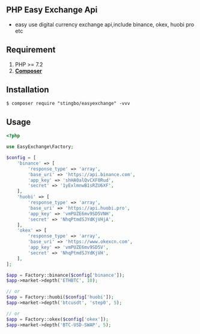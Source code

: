 ## PHP Easy Exchange Api
- easy use digital currency exchange api,include binance, okex, huobi pro etc

## Requirement

1. PHP >= 7.2
2. **[Composer](https://getcomposer.org/)**

## Installation

```shell
$ composer require "stingbo/easyexchange" -vvv
```

## Usage

```php
<?php

use EasyExchange\Factory;

$config = [
    'binance' => [
        'response_type' => 'array',
        'base_uri' => 'https://api.binance.com',
        'app_key' => 'shHA0alQvCXF0Rud',
        'secret' => '1yExlmnwB1sRZU6XF',
    ],
    'huobi' => [
        'response_type' => 'array',
        'base_uri' => 'https://api.huobi.pro',
        'app_key' => 'vmPUZE6mv9SD5VNH',
        'secret' => 'NhqPtmdSJYdKjVHjA',
    ],
    'okex' => [
        'response_type' => 'array',
        'base_uri' => 'https://www.okexcn.com',
        'app_key' => 'vmPUZE6mv9SD5V',
        'secret' => 'NhqPtmdSJYdKjVH',
    ],
];

$app = Factory::binance($config['binance']);
$app->market->depth('ETHBTC', 10);

// or
$app = Factory::huobi($config['huobi']);
$app->market->depth('btcusdt', 'step0', 5);

// or
$app = Factory::okex($config['okex']);
$app->market->depth('BTC-USD-SWAP', 5);
```
